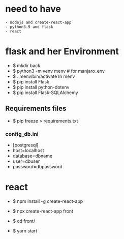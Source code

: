 
# need to have 
    - nodejs and create-react-app
    - python3.9 and flask
    - react 


# flask and her Environment
 * $ mkdir back
 * $ python3 -m venv menv # for manjaro_env
 * $ . menv/bin/activate
In menv
 * $ pip install Flask
 * $ pip install python-dotenv
 * $ pip install Flask-SQLAlchemy


## Requirements files
 * $ pip freeze > requirements.txt



### config_db.ini
   * [postgresql]
   * host=localhost
   * database=dbname
   * user=dbuser
   * password=dbpassword

# react

* $ npm install -g create-react-app

* $ npx create-react-app front
* $ cd front/
* $ yarn start